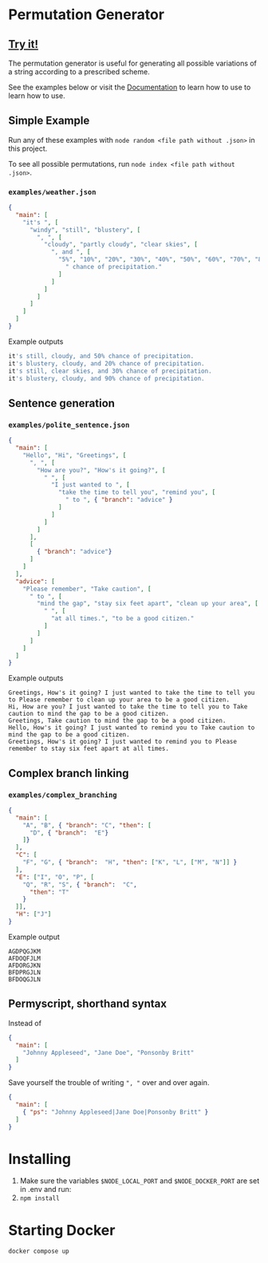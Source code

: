 # Permutation Generator

## [Try it!](https://permy.link)

The permutation generator is useful for generating all possible variations
of a string according to a prescribed scheme.

See the examples below or visit the [Documentation](https://github.com/adamjgrant/permutations/wiki/Quick-Start) to learn how to use to learn how to use.

## Simple Example

Run any of these examples with `node random <file path without .json>` in this project.

To see all possible permutations, run `node index <file path without .json>`.

### `examples/weather.json`

~~~json
{
  "main": [
    "it's ", [
      "windy", "still", "blustery", [
        ", ", [
          "cloudy", "partly cloudy", "clear skies", [
            ", and ", [
              "5%", "10%", "20%", "30%", "40%", "50%", "60%", "70%", "80%", "90%", "100%", [
                " chance of precipitation."
              ]
            ]
          ]
        ]
      ]
    ]
  ]
}
~~~

Example outputs

~~~js
it's still, cloudy, and 50% chance of precipitation.
it's blustery, cloudy, and 20% chance of precipitation.
it's still, clear skies, and 30% chance of precipitation.
it's blustery, cloudy, and 90% chance of precipitation.
~~~

## Sentence generation

### `examples/polite_sentence.json`

~~~json
{
  "main": [
    "Hello", "Hi", "Greetings", [
      ", ", [
        "How are you?", "How's it going?", [
          " ", [
            "I just wanted to ", [
              "take the time to tell you", "remind you", [
                " to ", { "branch": "advice" }
              ]
            ]
          ]
        ]
      ],
      [
        { "branch": "advice"}
      ]
    ]
  ],
  "advice": [
    "Please remember", "Take caution", [
      " to ", [
        "mind the gap", "stay six feet apart", "clean up your area", [
          " ", [
            "at all times.", "to be a good citizen."
          ]
        ]
      ]
    ]
  ]
}
~~~

Example outputs

~~~
Greetings, How's it going? I just wanted to take the time to tell you to Please remember to clean up your area to be a good citizen.
Hi, How are you? I just wanted to take the time to tell you to Take caution to mind the gap to be a good citizen.
Greetings, Take caution to mind the gap to be a good citizen.
Hello, How's it going? I just wanted to remind you to Take caution to mind the gap to be a good citizen.
Greetings, How's it going? I just wanted to remind you to Please remember to stay six feet apart at all times.
~~~

## Complex branch linking

### `examples/complex_branching`

~~~json
{
  "main": [
    "A", "B", { "branch": "C", "then": [
      "D", { "branch":  "E"}
    ]}
  ],
  "C": [
    "F", "G", { "branch":  "H", "then": ["K", "L", ["M", "N"]] }
  ],
  "E": ["I", "O", "P", [
    "Q", "R", "S", { "branch":  "C",
      "then": "T"
    }
  ]],
  "H": ["J"]
}
~~~

Example output

~~~
AGDPQGJKM
AFDOQFJLM
AFDORGJKN
BFDPRGJLN
BFDOQGJLN
~~~

## Permyscript, shorthand syntax

Instead of

~~~json
{
  "main": [
    "Johnny Appleseed", "Jane Doe", "Ponsonby Britt"
  ]
}
~~~

Save yourself the trouble of writing `", "` over and over again.

~~~json
{
  "main": [
    { "ps": "Johnny Appleseed|Jane Doe|Ponsonby Britt" }
  ]
}
~~~

# Installing

1. Make sure the variables `$NODE_LOCAL_PORT` and `$NODE_DOCKER_PORT` are set in .env and run:
2. `npm install`

# Starting Docker

`docker compose up`

